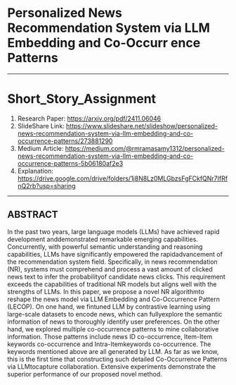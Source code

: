 # Personalized News Recommendation System via LLM Embedding and Co-Occurr ence Patterns
---
# Short_Story_Assignment
1. Research Paper: https://arxiv.org/pdf/2411.06046
2. SlideShare Link: https://www.slideshare.net/slideshow/personalized-news-recommendation-system-via-llm-embedding-and-co-occurrence-patterns/273881290
3. Medium Article: https://medium.com/@rmramasamy1312/personalized-news-recommendation-system-via-llm-embedding-and-co-occurrence-patterns-5b06180af2e3
4. Explanation: https://drive.google.com/drive/folders/1j8N8Lz0MLGbzsFgFCkfQNr7IfRfnQ2rb?usp=sharing 
---
## ABSTRACT
In the past two years, large language models (LLMs) have achieved rapid development anddemonstrated remarkable emerging capabilities. Concurrently, with powerful semantic
understanding and reasoning capabilities, LLMs have significantly empowered the rapidadvancement of the recommendation system field. Specifically, in news recommendation (NR), systems must comprehend and process a vast amount of clicked news text to infer the probabilityof candidate news clicks. This requirement exceeds the capabilities of traditional NR models but
aligns well with the strengths of LLMs. In this paper, we propose a novel NR algorithmto reshape
the news model via LLM Embedding and Co-Occurrence Pattern (LECOP). On one hand, we
fintuned LLM by contrastive learning using large-scale datasets to encode news, which can fullyexplore the semantic information of news to thoroughly identify user preferences. On the other
hand, we explored multiple co-occurrence patterns to mine collaborative information. Those
patterns include news ID co-occurrence, Item-Item keywords co-occurrence and Intra-Itemkeywords co-occurrence. The keywords mentioned above are all generated by LLM. As far as we
know, this is the first time that constructing such detailed Co-Occurrence Patterns via LLMtocapture collaboration. Extensive experiments demonstrate the superior performance of our
proposed novel method.
